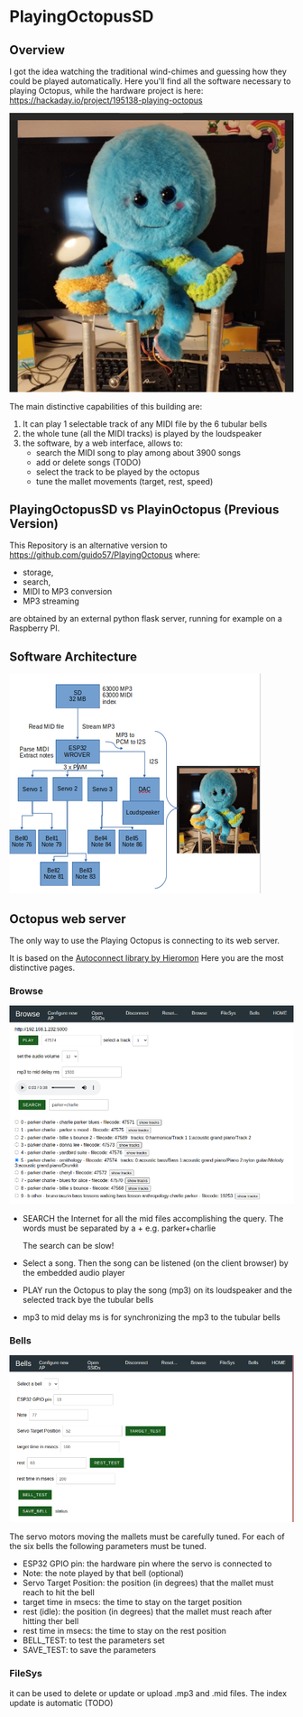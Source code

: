 # PlayingOctopusSD
 
## Overview 

I got the idea watching the traditional wind-chimes and guessing how they could be played automatically.
Here you'll find all the software necessary to playing Octopus, while the hardware project is here: https://hackaday.io/project/195138-playing-octopus

![](https://github.com/guido57/PlayingOctopus/blob/main/docs/Octopus.png)

The main distinctive capabilities of this building are:
1) It can play 1 selectable track of any MIDI file by the 6 tubular bells
2) the whole tune (all the MIDI tracks) is played by the loudspeaker
3) the software, by a web interface, allows to:
   * search the MIDI song to play among about 3900 songs
   * add or delete songs (TODO)
   * select the track to be played by the octopus
   * tune the mallet movements (target, rest, speed)

## PlayingOctopusSD vs PlayinOctopus (Previous Version)

This Repository is an alternative version to https://github.com/guido57/PlayingOctopus where:
* storage,
* search,
* MIDI to MP3 conversion
* MP3 streaming

are obtained by an external python flask server, running for example on a Raspberry PI.

## Software Architecture

![](https://github.com/guido57/PlayingOctopusSD/blob/main/docs/PlayingOctopusSDblockdiagram.png)

## Octopus web server

The only way to use the Playing Octopus is connecting to its web server.

It is based on the [Autoconnect library by Hieromon](https://github.com/Hieromon/AutoConnect)
Here you are the most distinctive pages.

### Browse

![](https://github.com/guido57/PlayingOctopus/blob/main/docs/octopus-browse.png)

* SEARCH the Internet for all the mid files accomplishing the query. The words must be separated by a +   e.g. parker+charlie

  The search can be slow!

* Select a song. Then the song can be listened (on the client browser) by the embedded audio player

* PLAY run the Octopus to play the song (mp3) on its loudspeaker and the selected track bye the tubular bells

* mp3 to mid delay ms is for synchronizing the mp3 to the tubular bells

### Bells

![](https://github.com/guido57/PlayingOctopus/blob/main/docs/octopus-bells.png)

The servo motors moving the mallets must be carefully tuned. For each of the six bells the following parameters must be tuned.

* ESP32 GPIO pin: the hardware pin where the servo is connected to
* Note: the note played by that bell (optional)
* Servo Target Position: the position (in degrees) that the mallet must reach to hit the bell
* target time in msecs: the time to stay on the target position
* rest (idle): the position (in degrees) that the mallet must reach after hitting ther bell 
* rest time in msecs: the time to stay on the rest position
* BELL_TEST: to test the parameters set
* SAVE_TEST: to save the parameters

### FileSys

it can be used to delete or update or upload .mp3 and .mid files. The index update is automatic (TODO)
 
